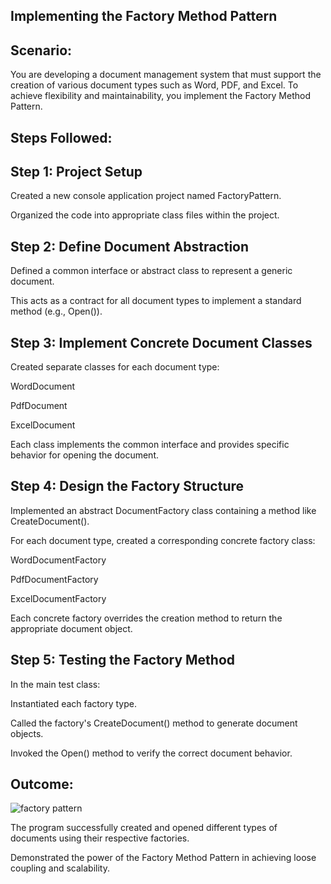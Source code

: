 ## Implementing the Factory Method Pattern
## Scenario:
You are developing a document management system that must support the creation of various document types such as Word, PDF, and Excel. To achieve flexibility and maintainability, you implement the Factory Method Pattern.

## Steps Followed:
 
## Step 1: Project Setup
Created a new console application project named FactoryPattern.

Organized the code into appropriate class files within the project.

## Step 2: Define Document Abstraction
Defined a common interface or abstract class to represent a generic document.

This acts as a contract for all document types to implement a standard method (e.g., Open()).

## Step 3: Implement Concrete Document Classes
Created separate classes for each document type:

WordDocument

PdfDocument

ExcelDocument

Each class implements the common interface and provides specific behavior for opening the document.

## Step 4: Design the Factory Structure
Implemented an abstract DocumentFactory class containing a method like CreateDocument().

For each document type, created a corresponding concrete factory class:

WordDocumentFactory

PdfDocumentFactory

ExcelDocumentFactory

Each concrete factory overrides the creation method to return the appropriate document object.

## Step 5: Testing the Factory Method
In the main test class:

Instantiated each factory type.

Called the factory's CreateDocument() method to generate document objects.

Invoked the Open() method to verify the correct document behavior.

## Outcome:
![factory pattern](https://github.com/user-attachments/assets/8a4290d2-a1af-49d4-9c2c-b611516cab53)


The program successfully created and opened different types of documents using their respective factories.

Demonstrated the power of the Factory Method Pattern in achieving loose coupling and scalability.

